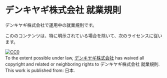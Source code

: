 # デンキヤギ株式会社 就業規則
デンキヤギ株式会社で運用中の就業規則です。

こののコンテンツは、特に明示されている場合を除いて、次のライセンスに従います。

<p xmlns:dct="http://purl.org/dc/terms/" xmlns:vcard="http://www.w3.org/2001/vcard-rdf/3.0#">
  <a rel="license"
     href="http://creativecommons.org/publicdomain/zero/1.0/">
    <img src="http://i.creativecommons.org/p/zero/1.0/88x31.png" style="border-style: none;" alt="CC0" />
  </a>
  <br />
  To the extent possible under law,
  <a rel="dct:publisher"
     href="http://www.denkiyagi.jp/">
    <span property="dct:title">デンキヤギ株式会社</span></a>
  has waived all copyright and related or neighboring rights to
  <span property="dct:title">デンキヤギ株式会社 就業規則</span>.
This work is published from:
<span property="vcard:Country" datatype="dct:ISO3166"
      content="JP" about="http://www.denkiyagi.jp/">
  日本</span>.
</p>
